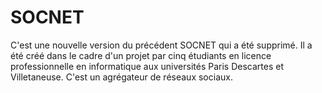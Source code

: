 # SOCNET
C'est une nouvelle version du précédent SOCNET qui a été supprimé.
Il a été créé dans le cadre d'un projet par cinq étudiants en licence professionnelle en informatique aux universités Paris Descartes et Villetaneuse.
C'est un agrégateur de réseaux sociaux. 
